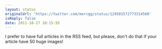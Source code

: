 ```yaml
---
layout: status
originalUrl: 'https://twitter.com/marcgg/status/129501572773314560'
isReply: false
date: 2011-10-27 10:15:55
---
```


I prefer to have full articles in the RSS feed, but please, don't do that if your article have 50 huge images!
